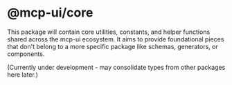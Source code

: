 # @mcp-ui/core

This package will contain core utilities, constants, and helper functions shared across the mcp-ui ecosystem.
It aims to provide foundational pieces that don't belong to a more specific package like schemas, generators, or components.

(Currently under development - may consolidate types from other packages here later.)
